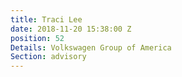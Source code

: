 ```yaml
---
title: Traci Lee
date: 2018-11-20 15:38:00 Z
position: 52
Details: Volkswagen Group of America
Section: advisory
---
```


